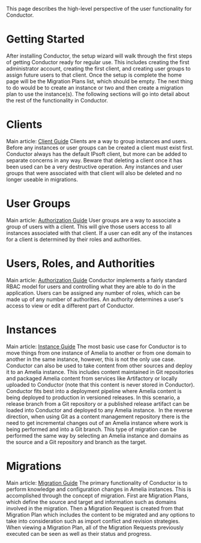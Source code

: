 This page describes the high-level perspective of the user functionality for Conductor. 
# Getting Started
After installing Conductor, the setup wizard will walk through the first steps of getting Conductor ready for regular use. This includes creating the first administrator account, creating the first client, and creating user groups to assign future users to that client. Once the setup is complete the home page will be the Migration Plans list, which should be empty. The next thing to do would be to create an instance or two and then create a migration plan to use the instance(s). The following sections will go into detail about the rest of the functionality in Conductor.
# Clients
Main article: [Client Guide](Client%20Guide)
Clients are a way to group instances and users. Before any instances or user groups can be created a client must exist first. Conductor always has the default IPsoft client, but more can be added to separate concerns in any way. Beware that deleting a client once it has been used can be a very destructive operation. Any instances and user groups that were associated with that client will also be deleted and no longer useable in migrations.
# User Groups
Main article: [Authorization Guide](Authorization%20Guide)
User groups are a way to associate a group of users with a client. This will give those users access to all instances associated with that client. If a user can edit any of the instances for a client is determined by their roles and authorities.
# Users, Roles, and Authorities
Main article: [Authorization Guide](Authorization%20Guide)
Conductor implements a fairly standard RBAC model for users and controlling what they are able to do in the application. Users can be assigned any number of roles, which can be made up of any number of authorities. An authority determines a user's access to view or edit a different part of Conductor.
# Instances
Main article: [Instance Guide](Instance%20Guide)
The most basic use case for Conductor is to move things from one instance of Amelia to another or from one domain to another in the same instance, however, this is not the only use case. Conductor can also be used to take content from other sources and deploy it to an Amelia instance. This includes content maintained in Git repositories and packaged Amelia content from services like Artifactory or locally uploaded to Conductor (note that this content is never stored in Conductor). Conductor fits best into a deployment pipeline where Amelia content is being deployed to production in versioned releases. In this scenario, a release branch from a Git repository or a published release artifact can be loaded into Conductor and deployed to any Amelia instance. 
In the reverse direction, when using Git as a content management repository there is the need to get incremental changes out of an Amelia instance where work is being performed and into a Git branch. This type of migration can be performed the same way by selecting an Amelia instance and domains as the source and a Git repository and branch as the target. 
# Migrations
Main article: [Migration Guide](Migration%20Guide)
The primary functionality of Conductor is to perform knowledge and configuration changes in Amelia instances. This is accomplished through the concept of migration. First are Migration Plans, which define the source and target and information such as domains involved in the migration. Then a Migration Request is created from that Migration Plan which includes the content to be migrated and any options to take into consideration such as import conflict and revision strategies. When viewing a Migration Plan, all of the Migration Requests previously executed can be seen as well as their status and progress.
